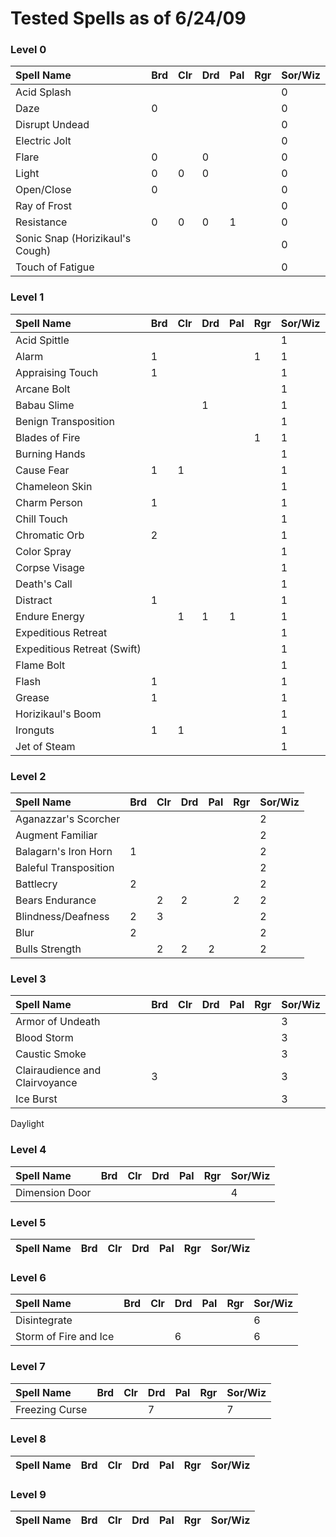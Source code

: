 # Tested Spells as of 6/24/09 #
### Level 0 ###
|**Spell Name**|**Brd**|**Clr**|**Drd**|**Pal**|**Rgr**|**Sor/Wiz**|
|:-------------|:------|:------|:------|:------|:------|:----------|
|Acid Splash|  |  |  |  |  |0 |
|Daze|0 |  |  |  |  |0 |
|Disrupt Undead|  |  |  |  |  |0 |
|Electric Jolt|  |  |  |  |  |0 |
|Flare|0 |  |0 |  |  |0 |
|Light|0 |0 |0 |  |  |0 |
|Open/Close|0 |  |  |  |  |0 |
|Ray of Frost|  |  |  |  |  |0 |
|Resistance|0 |0 |0 |1 |  |0 |
|Sonic Snap (Horizikaul's Cough)|  |  |  |  |  |0 |
|Touch of Fatigue|  |  |  |  |  |0 |

### Level 1 ###
|**Spell Name**|**Brd**|**Clr**|**Drd**|**Pal**|**Rgr**|**Sor/Wiz**|
|:-------------|:------|:------|:------|:------|:------|:----------|
|Acid Spittle |  |  |  |  |  |1 |
|Alarm |1 |  |  |  |1 |1 |
|Appraising Touch |1 |  |  |  |  |1 |
|Arcane Bolt |  |  |  |  |  |1 |
|Babau Slime |  |  |1 |  |  |1 |
|Benign Transposition |  |  |  |  |  |1 |
|Blades of Fire |  |  |  |  |1 |1 |
|Burning Hands |  |  |  |  |  |1 |
|Cause Fear |1 |1 |  |  |  |1 |
|Chameleon Skin |  |  |  |  |  |1 |
|Charm Person |1 |  |  |  |  |1 |
|Chill Touch |  |  |  |  |  |1 |
|Chromatic Orb |2 |  |  |  |  |1 |
|Color Spray |  |  |  |  |  |1 |
|Corpse Visage |  |  |  |  |  |1 |
|Death's Call |  |  |  |  |  |1 |
|Distract|1 |  |  |  |  |1 |
|Endure Energy|  |1 |1 |1 |  |1 |
|Expeditious Retreat|  |  |  |  |  |1 |
|Expeditious Retreat (Swift)|  |  |  |  |  |1 |
|Flame Bolt|  |  |  |  |  |1 |
|Flash|1 |  |  |  |  |1 |
|Grease|1 |  |  |  |  |1 |
|Horizikaul's Boom|  |  |  |  |  |1 |
|Ironguts|1 |1 |  |  |  |1 |
|Jet of Steam |  |  |  |  |  |1 |

### Level 2 ###
|**Spell Name**|**Brd**|**Clr**|**Drd**|**Pal**|**Rgr**|**Sor/Wiz**|
|:-------------|:------|:------|:------|:------|:------|:----------|
|Aganazzar's Scorcher |  |  |  |  |  |2 |
|Augment Familiar |  |  |  |  |  |2 |
|Balagarn's Iron Horn|1 |  |  |  |  |2 |
|Baleful Transposition |  |  |  |  |  |2 |
|Battlecry |2 |  |  |  |  |2 |
|Bears Endurance |  |2 |2 |  |2 |2 |
|Blindness/Deafness |2 |3 |  |  |  |2 |
|Blur |2 |  |  |  |  |2 |
|Bulls Strength|  |2 |2 |2 |  |2 |

### Level 3 ###
|**Spell Name**|**Brd**|**Clr**|**Drd**|**Pal**|**Rgr**|**Sor/Wiz**|
|:-------------|:------|:------|:------|:------|:------|:----------|
|Armor of Undeath|  |  |  |  |  |3 |
|Blood Storm|  |  |  |  |  |3 |
|Caustic Smoke|  |  |  |  |  |3 |
|Clairaudience and Clairvoyance|3 |  |  |  |  |3 |
|Ice Burst|  |  |  |  |  |3 |

Daylight

### Level 4 ###
|**Spell Name**|**Brd**|**Clr**|**Drd**|**Pal**|**Rgr**|**Sor/Wiz**|
|:-------------|:------|:------|:------|:------|:------|:----------|
|Dimension Door|  |  |  |  |  |4 |

### Level 5 ###
|**Spell Name**|**Brd**|**Clr**|**Drd**|**Pal**|**Rgr**|**Sor/Wiz**|
|:-------------|:------|:------|:------|:------|:------|:----------|

### Level 6 ###
|**Spell Name**|**Brd**|**Clr**|**Drd**|**Pal**|**Rgr**|**Sor/Wiz**|
|:-------------|:------|:------|:------|:------|:------|:----------|
|Disintegrate|  |  |  |  |  |6 |
|Storm of Fire and Ice|  |  |6 |  |  |6 |

### Level 7 ###
|**Spell Name**|**Brd**|**Clr**|**Drd**|**Pal**|**Rgr**|**Sor/Wiz**|
|:-------------|:------|:------|:------|:------|:------|:----------|
|Freezing Curse|  |  |7 |  |  |7 |

### Level 8 ###
|**Spell Name**|**Brd**|**Clr**|**Drd**|**Pal**|**Rgr**|**Sor/Wiz**|
|:-------------|:------|:------|:------|:------|:------|:----------|

### Level 9 ###
|**Spell Name**|**Brd**|**Clr**|**Drd**|**Pal**|**Rgr**|**Sor/Wiz**|
|:-------------|:------|:------|:------|:------|:------|:----------|